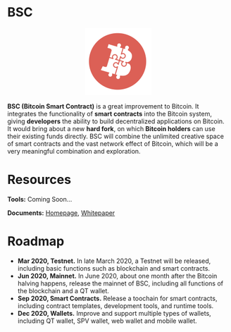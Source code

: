# BSC

<div align=center><img src="../logo.png"></div>

**BSC (Bitcoin Smart Contract)** is a great improvement to Bitcoin. It integrates the functionality of **smart contracts** into the Bitcoin system, giving **developers** the ability to build decentralized applications on Bitcoin. It would bring about a new **hard fork**, on which **Bitcoin holders** can use their existing funds directly. BSC will combine the unlimited creative space of smart contracts and the vast network effect of Bitcoin, which will be a very meaningful combination and exploration.

# Resources
**Tools:** Coming Soon...

**Documents:** [Homepage](https://bsc.net/), [Whitepaper](https://docs.bsc.net/en/bsc_en.pdf)

# Roadmap
* **Mar 2020, Testnet.** In late March 2020, a Testnet will be released, including basic functions such as blockchain and smart contracts.
* **Jun 2020, Mainnet.** In June 2020, about one month after the Bitcoin halving happens, release the mainnet of BSC, including all functions of the blockchain and a QT wallet.
* **Sep 2020, Smart Contracts.** Release a toochain for smart contracts, including contract templates, development tools, and runtime tools.
* **Dec 2020, Wallets.** Improve and support multiple types of wallets, including QT wallet, SPV wallet, web wallet and mobile wallet.
